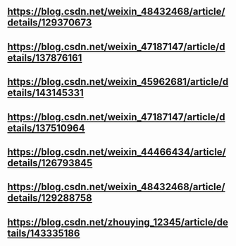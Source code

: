 ## https://blog.csdn.net/weixin_48432468/article/details/129370673
## https://blog.csdn.net/weixin_47187147/article/details/137876161
## https://blog.csdn.net/weixin_45962681/article/details/143145331
## https://blog.csdn.net/weixin_47187147/article/details/137510964
## https://blog.csdn.net/weixin_44466434/article/details/126793845
## https://blog.csdn.net/weixin_48432468/article/details/129288758
## https://blog.csdn.net/zhouying_12345/article/details/143335186
## 
## 
## 
## 
## 
## 
## 
## 
